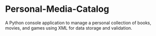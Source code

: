 # Personal-Media-Catalog
A Python console application to manage a personal collection of books, movies, and games using XML for data storage and validation.
